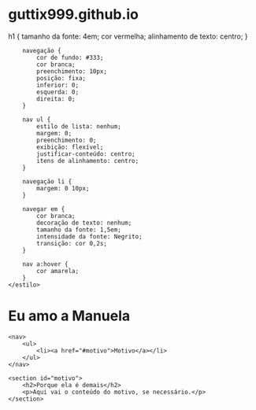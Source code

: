 # guttix999.github.io <!DOCTYPE html>
<html>
<cabeça>
	<title>Meu Site</title>
	<estilo>
		h1 {
			tamanho da fonte: 4em;
			cor vermelha;
			alinhamento de texto: centro;
		}

		navegação {
			cor de fundo: #333;
			cor branca;
			preenchimento: 10px;
			posição: fixa;
			inferior: 0;
			esquerda: 0;
			direita: 0;
		}

		nav ul {
			estilo de lista: nenhum;
			margem: 0;
			preenchimento: 0;
			exibição: flexível;
			justificar-conteúdo: centro;
			itens de alinhamento: centro;
		}

		navegação li {
			margem: 0 10px;
		}

		navegar em {
			cor branca;
			decoração de texto: nenhum;
			tamanho da fonte: 1,5em;
			intensidade da fonte: Negrito;
			transição: cor 0,2s;
		}

		nav a:hover {
			cor amarela;
		}
	</estilo>
</head>
<corpo>
	<cabeçalho>
		<h1>Eu amo a Manuela</h1>
	</header>

	<nav>
		<ul>
			<li><a href="#motivo">Motivo</a></li>
		</ul>
	</nav>

	<section id="motivo">
		<h2>Porque ela é demais</h2>
		<p>Aqui vai o conteúdo do motivo, se necessário.</p>
	</section>

</body>
</html>
